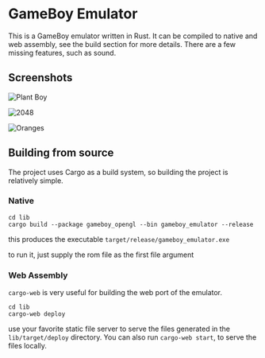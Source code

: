 # GameBoy Emulator

This is a GameBoy emulator written in Rust. It can be compiled to native
and web assembly, see the build section for more details. There are a few
missing features, such as sound.

## Screenshots

![Plant Boy](https://raw.githubusercontent.com/benkonz/gameboy_emulator/master/screenshots/plantboy.png)

![2048](https://raw.githubusercontent.com/benkonz/gameboy_emulator/master/screenshots/2048.png)

![Oranges](https://raw.githubusercontent.com/benkonz/gameboy_emulator/master/screenshots/oranges.PNG)

## Building from source

The project uses Cargo as a build system, so building the project is relatively
simple.

### Native

```text
cd lib 
cargo build --package gameboy_opengl --bin gameboy_emulator --release
```

this produces the executable `target/release/gameboy_emulator.exe`

to run it, just supply the rom file as the first file argument

### Web Assembly

`cargo-web` is very useful for building the web
port of the emulator.

```text
cd lib
cargo-web deploy
```

use your favorite static file server to serve the files generated in the
`lib/target/deploy` directory. You can also run `cargo-web start`, to serve the files locally.
